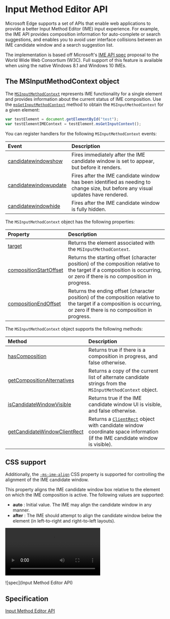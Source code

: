 # Input Method Editor API


Microsoft Edge supports a set of APIs that enable web applications to provide a better Input Method Editor (IME) input experience. For example, the IME API provides composition information for auto-complete or search suggestions, and enables you to avoid user interface collisions between an IME candidate window and a search suggestion list.

The implementation is based off Microsoft's [IME API spec](https://www.w3.org/TR/ime-api/) proposal to the World Wide Web Consortium (W3C). Full support of this feature is available when using the native Windows 8.1 and Windows 10 IMEs.


## The MSInputMethodContext object

The [`MSInputMethodContext`](https://msdn.microsoft.com/library/Dn433247) represents IME functionality for a single element and provides information about the current status of IME composition. Use the [`msGetInputMethodContext`](https://msdn.microsoft.com/library/Dn433245) method to obtain the `MSInputMethodContext` for a given element:

```javascript
var testElement = document.getElementById("test");
var testElementIMEContext = testElement.msGetInputContext();
```

You can register handlers for the following `MSInputMethodContext` events:

Event | Description
:------ | :--------
[candidatewindowshow](https://msdn.microsoft.com/library/Dn433247) | Fires immediately after the IME candidate window is set to appear, but before it renders.
[candidatewindowupdate](https://msdn.microsoft.com/library/Dn433247) | Fires after the IME candidate window has been identified as needing to change size, but before any visual updates have rendered.
[candidatewindowhide](https://msdn.microsoft.com/library/Dn433247) | Fires after the IME candidate window is fully hidden.


The `MSInputMethodContext` object has the following properties:

Property | Description
:-------- | :---------
[target](https://msdn.microsoft.com/library/Dn433247) | Returns the element associated with the `MSInputMethodContext`.
[compositionStartOffset](https://msdn.microsoft.com/library/Dn433247) | Returns the starting offset (character position) of the composition relative to the target if a composition is occurring, or zero if there is no composition in progress.
[compositionEndOffset](https://msdn.microsoft.com/library/Dn433247) | Returns the ending offset (character position) of the composition relative to the target if a composition is occurring, or zero if there is no composition in progress.



The `MSInputMethodContext` object supports the following methods:

Method | Description
:------- | :------------
[hasComposition](https://msdn.microsoft.com/library/Dn433247) | Returns true if there is a composition in progress, and false otherwise.
[getCompositionAlternatives](https://msdn.microsoft.com/library/Dn433247) | Returns a copy of the current list of alternate candidate strings from the `MSInputMethodContext` object.
[isCandidateWindowVisible](https://msdn.microsoft.com/library/Dn433247) | Returns true if the IME candidate window UI is visible, and false otherwise.
[getCandidateWindowClientRect](https://msdn.microsoft.com/library/Dn433247) | Returns a [`ClientRect`](https://msdn.microsoft.com/library/Hh826029) object with candidate window coordinate space information (if the IME candidate window is visible).


## CSS support

Additionally, the [`-ms-ime-align`](https://msdn.microsoft.com/library/Dn433242) CSS property is supported for controlling the alignment of the IME candidate window. 

This property aligns the IME candidate window box relative to the element on which the IME composition is active. The following values are supported:
* **auto** : Initial value. The IME may align the candidate window in any manner.
* **after** : The IME should attempt to align the candidate window below the element (in left-to-right and right-to-left layouts).


![video](../../media/ime.mp4,../../media/ime.webm)

![spec](Input Method Editor API)


## Specification

[Input Method Editor API](https://www.w3.org/TR/ime-api/)
